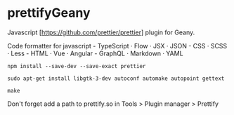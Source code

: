 # prettifyGeany

Javascript [https://github.com/prettier/prettier] plugin for Geany.

Code formatter for javascript - TypeScript · Flow · JSX · JSON - CSS · SCSS · Less - HTML · Vue · Angular - GraphQL · Markdown · YAML

``` npm install --save-dev --save-exact prettier ```

``` sudo apt-get install libgtk-3-dev autoconf automake autopoint gettext ```

``` cd prettifyGeany
make
```

Don't forget add a path to prettify.so in  Tools > Plugin manager > Prettify


